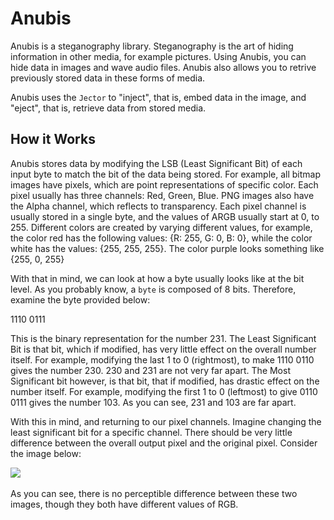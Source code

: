 # Anubis
Anubis is a steganography library. Steganography is the art of hiding information in other media, for example pictures. Using Anubis, you can hide data in images and wave audio files. Anubis also allows you to retrive previously stored data in these forms of media.

Anubis uses the `Jector` to "inject", that is, embed data in the image, and "eject", that is, retrieve data from stored media.

## How it Works
Anubis stores data by modifying the LSB (Least Significant Bit) of each input byte to match the bit of the data being stored. For example, all bitmap images have pixels, which are point representations of specific color. Each pixel usually has three channels: Red, Green, Blue. PNG images also have the Alpha channel, which reflects to transparency. Each pixel channel is usually stored in a single byte, and the values of ARGB usually start at 0, to 255. Different colors are created by varying different values, for example, the color red has the following values: {R: 255, G: 0, B: 0}, while the color white has the values: {255, 255, 255}. The color purple looks something like {255, 0, 255}

With that in mind, we can look at how a byte usually looks like at the bit level. As you probably know, a `byte` is composed of 8 bits. Therefore, examine the byte provided below:

 1110 0111

This is the binary representation for the number 231. The Least Significant Bit is that bit, which if modified, has very little effect on the overall number itself. For example, modifying the last 1 to 0 (rightmost), to make 1110 0110 gives the number 230. 230 and 231 are not very far apart. The Most Significant bit however, is that bit, that if modified, has drastic effect on the number itself. For example, modifying the first 1 to 0 (leftmost) to give  0110 0111 gives the number 103. As you can see, 231 and 103 are far apart.

With this in mind, and returning to our pixel channels. Imagine changing the least significant bit for a specific channel. There should be very little difference between the overall output pixel and the original pixel. Consider the image below:

![](..\..\assets\images\Docs\Anubis\lsb-difference-demonstration.png)

As you can see, there is no perceptible difference between these two images, though they both have different values of RGB.